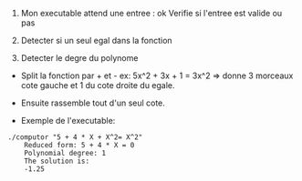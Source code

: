 
1. Mon executable attend une entree : ok
 Verifie si l'entree est valide ou pas


2. Detecter si un seul egal dans la fonction
3. Detecter le degre du polynome
- Split la fonction par + et -
ex: 5x^2 + 3x + 1 = 3x^2 => donne 3 morceaux cote gauche et 1 du cote droite du egale.
- Ensuite rassemble tout d'un seul cote.

- Exemple de l'executable:
````
./computor "5 + 4 * X + X^2= X^2"   
    Reduced form: 5 + 4 * X = 0
    Polynomial degree: 1
    The solution is:
    -1.25
`````

    